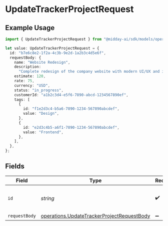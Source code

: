 # UpdateTrackerProjectRequest

## Example Usage

```typescript
import { UpdateTrackerProjectRequest } from "@midday-ai/sdk/models/operations";

let value: UpdateTrackerProjectRequest = {
  id: "b7e6c8e2-1f2a-4c3b-9e2d-1a2b3c4d5e6f",
  requestBody: {
    name: "Website Redesign",
    description:
      "Complete redesign of the company website with modern UI/UX and improved performance",
    estimate: 120,
    rate: 75,
    currency: "USD",
    status: "in_progress",
    customerId: "a1b2c3d4-e5f6-7890-abcd-1234567890ef",
    tags: [
      {
        id: "f1e2d3c4-b5a6-7890-1234-567890abcdef",
        value: "Design",
      },
      {
        id: "e2d3c4b5-a6f1-7890-1234-567890abcdef",
        value: "Frontend",
      },
    ],
  },
};
```

## Fields

| Field                                                                                                    | Type                                                                                                     | Required                                                                                                 | Description                                                                                              | Example                                                                                                  |
| -------------------------------------------------------------------------------------------------------- | -------------------------------------------------------------------------------------------------------- | -------------------------------------------------------------------------------------------------------- | -------------------------------------------------------------------------------------------------------- | -------------------------------------------------------------------------------------------------------- |
| `id`                                                                                                     | *string*                                                                                                 | :heavy_check_mark:                                                                                       | N/A                                                                                                      | b7e6c8e2-1f2a-4c3b-9e2d-1a2b3c4d5e6f                                                                     |
| `requestBody`                                                                                            | [operations.UpdateTrackerProjectRequestBody](../../models/operations/updatetrackerprojectrequestbody.md) | :heavy_minus_sign:                                                                                       | N/A                                                                                                      |                                                                                                          |